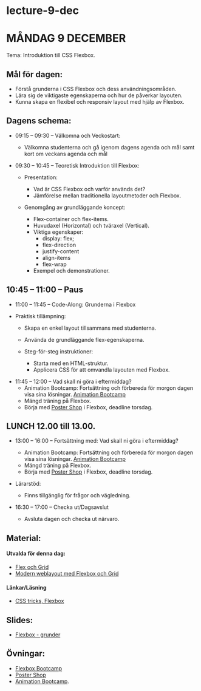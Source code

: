 # lecture-9-dec
 
# MÅNDAG 9 DECEMBER
Tema: Introduktion till CSS Flexbox.

## Mål för dagen: 
- Förstå grunderna i CSS Flexbox och dess användningsområden.
- Lära sig de viktigaste egenskaperna och hur de påverkar layouten.
- Kunna skapa en flexibel och responsiv layout med hjälp av Flexbox.

## Dagens schema:

* 09:15 – 09:30 – Välkomna och Veckostart:
  - Välkomna studenterna och gå igenom dagens agenda och mål samt kort om veckans agenda och mål

* 09:30 – 10:45 – Teoretisk Introduktion till Flexbox:
  * Presentation:
    - Vad är CSS Flexbox och varför används det?
    - Jämförelse mellan traditionella layoutmetoder och Flexbox.

  * Genomgång av grundläggande koncept:
    - Flex-container och flex-items.
    - Huvudaxel (Horizontal) och tväraxel (Vertical).
    - Viktiga egenskaper:
      - display: flex;
      - flex-direction
      - justify-content
      - align-items
      - flex-wrap
    - Exempel och demonstrationer.
     
 ## 10:45 – 11:00 – Paus

* 11:00 – 11:45 – Code-Along: Grunderna i Flexbox
 - Praktisk tillämpning:
   - Skapa en enkel layout tillsammans med studenterna.
   - Använda de grundläggande flex-egenskaperna.
   
   - Steg-för-steg instruktioner:
     -  Starta med en HTML-struktur.
     -  Applicera CSS för att omvandla layouten med Flexbox.

 * 11:45 – 12:00 – Vad skall ni göra i eftermiddag?
    - Animation Bootcamp: Fortsättning och förbereda för morgon dagen visa sina lösningar. [Animation Bootcamp](https://github.com/Lexicon-frontend-2024-2025/animation-bootcamp)
    - Mängd träning på Flexbox.
    - Börja med [Poster Shop](https://github.com/Lexicon-frontend-2024-2025/poster-shop) i Flexbox, deadline torsdag.

## LUNCH 12.00 till 13.00.

* 13:00 – 16:00 – Fortsättning med: Vad skall ni göra i eftermiddag?
    - Animation Bootcamp: Fortsättning och förbereda för morgon dagen visa sina lösningar. [Animation Bootcamp](https://github.com/Lexicon-frontend-2024-2025/animation-bootcamp)
    - Mängd träning på Flexbox.
    - Börja med [Poster Shop](https://github.com/Lexicon-frontend-2024-2025/poster-shop) i Flexbox, deadline torsdag.
      
 * Lärarstöd:
   - Finns tillgänglig för frågor och vägledning.

* 16:30 – 17:00 – Checka ut/Dagsavslut
  - Avsluta dagen och checka ut närvaro.


## Material:

#### Utvalda för denna dag:
* [Flex och Grid](https://app.pluralsight.com/ilx/video-courses/8931e14f-58e5-4a59-b8c1-d8d1ddfd3ba8/d2a4ec94-25d5-477c-8236-9060e8a41486/b01972be-21c7-4258-ab7b-fdfac3d0414b)
* [Modern weblayout med Flexbox och Grid](https://app.pluralsight.com/library/courses/modern-web-layout-flexbox-css-grid/table-of-contents)


#### Länkar/Läsning
* [CSS tricks, Flexbox](https://css-tricks.com/snippets/css/a-guide-to-flexbox/)


## Slides:
* [Flexbox - grunder](https://docs.google.com/presentation/d/1GGCqaeKRbkBI1ttC4JbrJ3pZbVvVhauoaF80y8cBcNo/edit#slide=id.p)


## Övningar: 
* [Flexbox Bootcamp](https://github.com/Lexicon-frontend-2024-2025/flexbox-bootcamp/)
* [Poster Shop](https://github.com/Lexicon-frontend-2024-2025/poster-shop)
* [Animation Bootcamp](https://github.com/Lexicon-frontend-2024-2025/animation-bootcamp).


